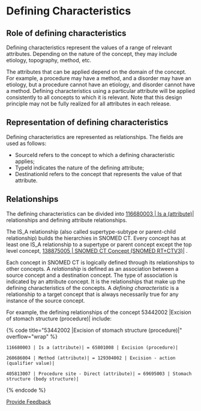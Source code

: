 # Defining Characteristics

## Role of defining characteristics

Defining characteristics represent the values of a range of relevant attributes. Depending on the nature of the concept, they may include etiology, topography, method, etc.

The attributes that can be applied depend on the domain of the concept. For example, a procedure may have a method, and a disorder may have an etiology, but a procedure cannot have an etiology, and disorder cannot have a method. Defining characteristics using a particular attribute will be applied consistently to all concepts to which it is relevant. Note that this design principle may not be fully realized for all attributes in each release.

## Representation of defining characteristics

Defining characteristics are represented as relationships. The fields are used as follows:

* SourceId refers to the concept to which a defining characteristic applies;
* TypeId indicates the nature of the defining attribute;
* DestinationId refers to the concept that represents the value of that attribute.

## Relationships

The defining characteristics can be divided into [116680003 | Is a (attribute)|](http://snomed.info/id/116680003) relationships and defining attribute relationships.

The IS\_A relationship (also called supertype-subtype or parent-child relationship) builds the hierarchies in SNOMED CT. Every concept has at least one IS\_A relationship to a supertype or parent concept except the top level concept, [138875005 | SNOMED CT Concept (SNOMED RT+CTV3)|](http://snomed.info/id/138875005) .

Each concept in SNOMED CT is logically defined through its relationships to other concepts. A _relationship_ is defined as an association between a source concept and a destination concept. The type of association is indicated by an attribute concept. It is the relationships that make up the defining characteristics of the concepts. A _defining characteristic_ is a relationship to a target concept that is always necessarily true for any instance of the source concept.

For example, the defining relationships of the concept 53442002 |Excision of stomach structure (procedure)| include:

{% code title="53442002 |Excision of stomach structure (procedure)|" overflow="wrap" %}
```
116680003 | Is a (attribute)| = 65801008 | Excision (procedure)|

260686004 | Method (attribute)| = 129304002 | Excision - action (qualifier value)|

405813007 | Procedure site - Direct (attribute)| = 69695003 | Stomach structure (body structure)|
```
{% endcode %}







<a href="https://docs.google.com/forms/d/e/1FAIpQLScTmbZIf0UEQwYDkY27EEWBkaiYkHSbR0_9DmFrMLXoQLyL7Q/viewform?usp=pp_url&entry.1767247133=SCT+Editorial+Guide&entry.670899847=Defining%20Characteristics" class="button primary">Provide Feedback</a>
